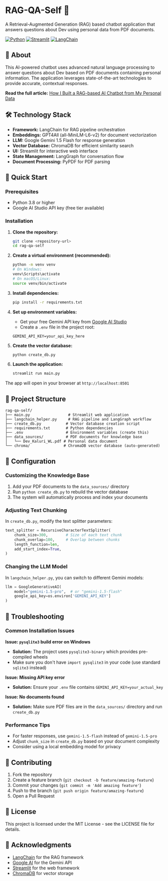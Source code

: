 # RAG-QA-Self 🤖

A Retrieval-Augmented Generation (RAG) based chatbot application that answers questions about Dev using personal data from PDF documents.

[![Python](https://img.shields.io/badge/Python-3.8+-blue.svg)](https://python.org)
[![Streamlit](https://img.shields.io/badge/Streamlit-1.0+-red.svg)](https://streamlit.io)
[![LangChain](https://img.shields.io/badge/LangChain-Latest-green.svg)](https://langchain.com)

## 📖 About

This AI-powered chatbot uses advanced natural language processing to answer questions about Dev based on PDF documents containing personal information. The application leverages state-of-the-art technologies to provide accurate, contextual responses.

**Read the full article:** [How I Built a RAG-based AI Chatbot from My Personal Data](https://medium.com/keeping-up-with-ai/how-i-built-a-rag-based-ai-chatbot-from-my-personal-data-88eec0d3483c)

## 🛠️ Technology Stack

- **Framework:** LangChain for RAG pipeline orchestration
- **Embeddings:** GPT4All (all-MiniLM-L6-v2) for document vectorization
- **LLM:** Google Gemini 1.5 Flash for response generation
- **Vector Database:** ChromaDB for efficient similarity search
- **UI:** Streamlit for interactive web interface
- **State Management:** LangGraph for conversation flow
- **Document Processing:** PyPDF for PDF parsing

## 🚀 Quick Start

### Prerequisites

- Python 3.8 or higher
- Google AI Studio API key (free tier available)

### Installation

1. **Clone the repository:**
   ```bash
   git clone <repository-url>
   cd rag-qa-self
   ```

2. **Create a virtual environment (recommended):**
   ```bash
   python -m venv venv
   # On Windows:
   venv\Scripts\activate
   # On macOS/Linux:
   source venv/bin/activate
   ```

3. **Install dependencies:**
   ```bash
   pip install -r requirements.txt
   ```

4. **Set up environment variables:**
   - Get your free Gemini API key from [Google AI Studio](https://aistudio.google.com/)
   - Create a `.env` file in the project root:
   ```env
   GEMINI_API_KEY=your_api_key_here
   ```

5. **Create the vector database:**
   ```bash
   python create_db.py
   ```

6. **Launch the application:**
   ```bash
   streamlit run main.py
   ```

The app will open in your browser at `http://localhost:8501`

## 📁 Project Structure

```
rag-qa-self/
├── main.py                 # Streamlit web application
├── langchain_helper.py     # RAG pipeline and LangGraph workflow
├── create_db.py           # Vector database creation script
├── requirements.txt       # Python dependencies
├── .env                   # Environment variables (create this)
├── data_sources/          # PDF documents for knowledge base
│   └── Dev_Kaluri_WL.pdf # Personal data document
└── chroma/               # ChromaDB vector database (auto-generated)
```

## 🔧 Configuration

### Customizing the Knowledge Base

1. Add your PDF documents to the `data_sources/` directory
2. Run `python create_db.py` to rebuild the vector database
3. The system will automatically process and index your documents

### Adjusting Text Chunking

In `create_db.py`, modify the text splitter parameters:
```python
text_splitter = RecursiveCharacterTextSplitter(
    chunk_size=300,        # Size of each text chunk
    chunk_overlap=100,     # Overlap between chunks
    length_function=len,
    add_start_index=True,
)
```

### Changing the LLM Model

In `langchain_helper.py`, you can switch to different Gemini models:
```python
llm = GoogleGenerativeAI(
    model="gemini-1.5-pro",  # or "gemini-1.5-flash"
    google_api_key=os.environ['GEMINI_API_KEY']
)
```

## 🐛 Troubleshooting

### Common Installation Issues

**Issue: `pysqlite3` build error on Windows**
- **Solution:** The project uses `pysqlite3-binary` which provides pre-compiled wheels
- Make sure you don't have `import pysqlite3` in your code (use standard `sqlite3` instead)

**Issue: Missing API key error**
- **Solution:** Ensure your `.env` file contains `GEMINI_API_KEY=your_actual_key`

**Issue: No documents found**
- **Solution:** Make sure PDF files are in the `data_sources/` directory and run `create_db.py`

### Performance Tips

- For faster responses, use `gemini-1.5-flash` instead of `gemini-1.5-pro`
- Adjust `chunk_size` in `create_db.py` based on your document complexity
- Consider using a local embedding model for privacy

## 🤝 Contributing

1. Fork the repository
2. Create a feature branch (`git checkout -b feature/amazing-feature`)
3. Commit your changes (`git commit -m 'Add amazing feature'`)
4. Push to the branch (`git push origin feature/amazing-feature`)
5. Open a Pull Request

## 📄 License

This project is licensed under the MIT License - see the LICENSE file for details.

## 🙏 Acknowledgments

- [LangChain](https://langchain.com) for the RAG framework
- [Google AI](https://ai.google.dev) for the Gemini API
- [Streamlit](https://streamlit.io) for the web framework
- [ChromaDB](https://www.trychroma.com) for vector storage
